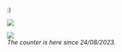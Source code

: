 :)

<!---for personal info (some graphs and stuff)-->
![](https://hit.yhype.me/github/profile?user_id=126098761)

![](https://komarev.com/ghpvc/?username=Khenziii&color=9141ac)
<br>
<i>The counter is here since 24/08/2023.</i>
